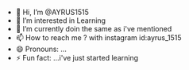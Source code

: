 - 👋 Hi, I’m @AYRUS1515
- 👀 I’m interested in Learning
- 🌱 I’m currently doin the same as i've mentioned 
- 📫 How to reach me ? with instagram id:ayrus_1515    
- 😄 Pronouns: ...
- ⚡ Fun fact: ...i've just started learning 

<!---
AYRUS1515/AYRUS1515 is a ✨ special ✨ repository because its `README.md` (this file) appears on your GitHub profile.
You can click the Preview link to take a look at your changes.
--->
